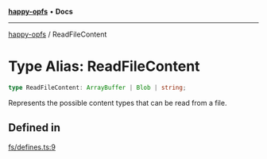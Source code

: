 [**happy-opfs**](../README.md) • **Docs**

***

[happy-opfs](../README.md) / ReadFileContent

# Type Alias: ReadFileContent

```ts
type ReadFileContent: ArrayBuffer | Blob | string;
```

Represents the possible content types that can be read from a file.

## Defined in

[fs/defines.ts:9](https://github.com/JiangJie/happy-opfs/blob/e9fb685299dadc4e6e669ad2019dbf147a8f564a/src/fs/defines.ts#L9)

